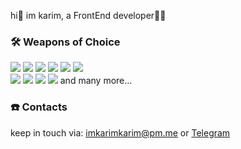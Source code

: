 <p>
hi👋 im karim, a FrontEnd developer🧑‍💻
</p>

<!---<img src="https://github-readme-stats.vercel.app/api?username=imkarimkarim&show_icons=true&hide_border=false&line_height=20&title_color=000&icon_color=1b93c9&show_owner=true" /> -->
<!---<img align="center" src="https://github-readme-stats.vercel.app/api/top-langs/?username=imkarimkarim&hide_border=false&title_color=000&layout=compact" /> -->

### 🛠️ Weapons of Choice

<p>
  <p>
    <img src="https://img.shields.io/badge/-HTML-E45028?style=flat-square&logo=HTML5&logoColor=white"/>
    <img src="https://img.shields.io/badge/-CSS-2862E9?style=flat-square&logo=CSS3&logoColor=white"/>
    <!--- <img src="https://img.shields.io/badge/-Tailwind-0A1020?style=flat-square&logo=tailwindcss&logoColor=30A1D6"/> -->
    <img src="https://img.shields.io/badge/-JavaScript-F7DF1D?style=flat-square&logo=JavaScript&logoColor=black"/>
    <img src="https://img.shields.io/badge/-TypeScript-3178C6?style=flat-square&logo=TypeScript&logoColor=white"/>
    <img src="https://img.shields.io/badge/-React-20232A?style=flat-square&logo=React&logoColor=61DAFB"/>
    <!--- <img src="https://img.shields.io/badge/-MUI-001E3C?style=flat-square&logo=MUI&logoColor=007FFF"/> -->
    <!--- <img src="https://img.shields.io/badge/-Node.js-588255?style=flat-square&logo=Node.js&logoColor=000000"/> -->
    <!--- <img src="https://img.shields.io/badge/-express-fff?style=flat-square&logo=Express&logoColor=black"/> -->
    <img src="https://img.shields.io/badge/-React Native-black?style=flat-square&logo=React&logoColor=61dafb"/>    
    <br />
    <img src="https://img.shields.io/badge/-Electron-272a37?style=flat-square&logo=Electron&logoColor=white"/>
    <img src="https://img.shields.io/badge/-Next.js-000000?style=flat-square&logo=Next.js&logoColor=white"/>
    <img src="https://img.shields.io/badge/-PocketBase-ffffff?style=flat-square&logo=PocketBase&logoColor=000000"/>
    <!--- Go  -->
    <!--- <img src="https://img.shields.io/badge/-Svelte-ff3e00?style=flat-square&logo=Svelte&logoColor=white"/>  -->
    <!--- <img src="https://img.shields.io/badge/-Vite-A254FD?style=flat-square&logo=Vite&logoColor=FECE29"/> -->
    <!--- <img src="https://img.shields.io/badge/-Astro-1A183A?style=flat-square&logo=Astro&logoColor=9333EA"/> -->
    <!--- WASM  -->
    <img src="https://img.shields.io/badge/-Cypress-1B1E2E?style=flat-square&logo=Cypress&logoColor=6FD5AA"/>
    <!--- <img src="https://img.shields.io/badge/-NestJS-ea2745?style=flat-square&logo=NestJS&logoColor=black"/> -->
    <!--- Python  -->
    <!--- WebRTC  -->
    <!--- <img src="https://img.shields.io/badge/-MySQL-F29111?style=flat-square&logo=MySQL&logoColor=white"/>  --> 
    <!--- <img src="https://img.shields.io/badge/-MongoDB-116149?style=flat-square&logo=MongoDB&logoColor=white"/> -->
    <!--- <img src="https://img.shields.io/badge/-SQL-ffffff?style=flat-square&logo=MySQL&logoColor=D88700"/> -->
    <!--- <img src="https://img.shields.io/badge/-Redis-d43013?style=flat-square&logo=Redis&logoColor=white"/> --> 
    <!---<img src="https://img.shields.io/badge/-VSCodium-368FED?style=flat-square&logo=VSCodium&logoColor=white"/> --> 
    <!---<img src="https://img.shields.io/badge/-Git-F44D27?style=flat-square&logo=Git&logoColor=white"/> --> 
    <!--- <img src="https://img.shields.io/badge/-Npm-CB3837?style=flat-square&logo=Npm&logoColor=white"/> -->
    <!--- <img src="https://img.shields.io/badge/-Yarn-2B8AB5?style=flat-square&logo=Yarn&logoColor=white"/> --> 
    <!--- <img src="https://img.shields.io/badge/-Pnpm-4E4E4E?style=flat-square&logo=pnpm&logoColor=F9AD01"/> --> 
    <!--- <img src="https://img.shields.io/badge/-ESLint-4B32C3?style=flat-square&logo=ESLint&logoColor=white"/> -->
    <!--- <img src="https://img.shields.io/badge/-Prettier-1A2B34?style=flat-square&logo=Prettier&logoColor=pink"/> -->
    <!--- <img src="https://img.shields.io/badge/-Linux-020204?style=flat-square&logo=Linux&logoColor=F7BE0D"/> -->
    <!--- <img src="https://img.shields.io/badge/-Windows-094596?style=flat-square&logo=Windows&logoColor=white"/> -->
    <!--- <img src="https://img.shields.io/badge/-Trello-0079BF?style=flat-square&logo=Trello&logoColor=white"/> -->  
    and many more...
  </p>
<p>
 
### ☎️ Contacts
 
keep in touch via: <a href="mailto:imkarimkarim@pm.me">imkarimkarim@pm.me</a> or <a href="https://t.me/imkarimkarim47">Telegram</a>

